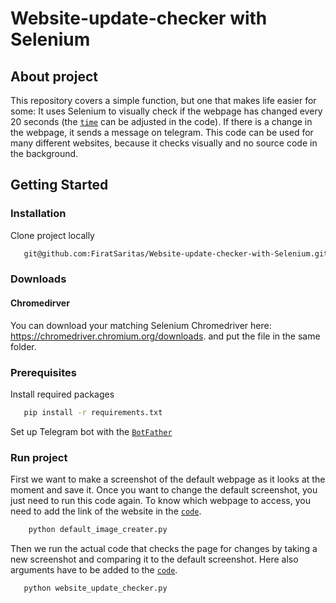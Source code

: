# Website-update-checker with Selenium

## About project
This repository covers a simple function, but one that makes life easier for some: It uses Selenium to visually check if the webpage has changed every 20 seconds (the [`time`](https://github.com/FiratSaritas/Website-update-checker-with-Selenium/blob/d2ebf43fbf380bd7d65831ab1225c9e5fb9b8255/website_update_checker.py#L33) can be adjusted in the code).
If there is a change in the webpage, it sends a message on telegram. This code can be used for many different websites, because it checks visually and no source code in the background.


## Getting Started

### Installation
Clone project locally
 ```sh
    git@github.com:FiratSaritas/Website-update-checker-with-Selenium.git
 ```

### Downloads

#### Chromedirver

You can download your matching Selenium Chromedriver here: https://chromedriver.chromium.org/downloads. and put the file in the same folder.


### Prerequisites 
Install required packages
 ```sh
    pip install -r requirements.txt
 ```

Set up Telegram bot with the [`BotFather`](https://www.codementor.io/@karandeepbatra/part-1-how-to-create-a-telegram-bot-in-python-in-under-10-minutes-19yfdv4wrq)


### Run project

First we want to make a screenshot of the default webpage as it looks at the moment and save it. Once you want to change the default screenshot, you just need to run this code again. To know which webpage to access, you need to add the link of the website in the [`code`](https://github.com/FiratSaritas/Website-update-checker-with-Selenium/blob/ca040e76e87ccccf254be80de4532ace33220dae/default_image_creater.py#L11).

```sh
    python default_image_creater.py
 ```
Then we run the actual code that checks the page for changes by taking a new screenshot and comparing it to the default screenshot.
Here also arguments have to be added to the [`code`](https://github.com/FiratSaritas/Website-update-checker-with-Selenium/blob/de15df5395113a12b56b99ef0d6ae1bde61366a0/website_update_checker.py#L6). 
 
 ```sh
    python website_update_checker.py
 ```

